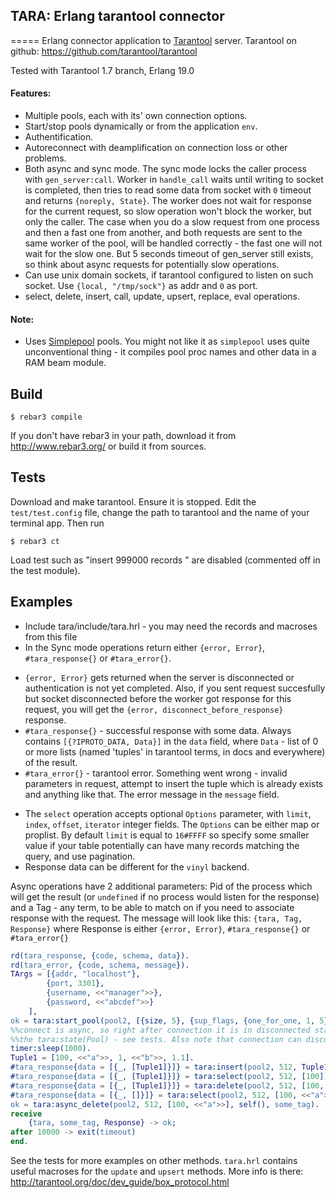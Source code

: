 ## TARA: Erlang tarantool connector
=====
Erlang connector application to [Tarantool](http://tarantool.org/) server. Tarantool on github:
https://github.com/tarantool/tarantool

Tested with Tarantool 1.7 branch, Erlang 19.0


#### Features:
* Multiple pools, each with its' own connection options.
* Start/stop pools dynamically or from the application `env`.
* Authentification.
* Autoreconnect with deamplification on connection loss or other problems. 
* Both async and sync mode. The sync mode locks the caller process with `gen_server:call`. Worker in `handle_call`
waits until writing to socket is completed, then tries to read some data from socket with `0` timeout and
returns `{noreply, State}`. The worker does not wait for response for the current request, so slow
operation won't block the worker, but only the caller. The case when you do a slow request
from one process and then a fast one from another, and both requests are sent to the same worker of the pool,
will be handled correctly - the fast one will not wait for the slow one. But 5 seconds timeout of gen_server
still exists, so think about async requests for potentially slow operations. 
* Can use unix domain sockets, if tarantool configured to listen on such socket. Use 
`{local, "/tmp/sock"}` as addr and `0` as port.
* select, delete, insert, call, update, upsert, replace, eval operations.




#### Note:
* Uses [Simplepool](https://github.com/brigadier/simplepool) pools. You might not like it as
`simplepool` uses quite unconventional thing - it compiles pool proc names and other data in a RAM beam module.


Build
-----

    $ rebar3 compile
    
    
If you don't have rebar3 in your path, download it from http://www.rebar3.org/ or build it from sources.  
    
    
Tests
-----
Download and make tarantool. Ensure it is stopped. Edit the `test/test.config` file, change the path to
tarantool and the name of your terminal app. Then run

    $ rebar3 ct    


Load test such as "insert 999000 records " are disabled (commented off in the test module).


Examples
-----
* Include tara/include/tara.hrl - you may need the records and macroses from this file
* In the Sync mode operations return either `{error, Error}`, `#tara_response{}` or `#tara_error{}`.
 - `{error, Error}` gets returned when the server is disconnected or authentication is not yet completed. Also,
if you sent request succesfully but socket disconnected before the worker got response for this
request, you will get the `{error, disconnect_before_response}` response.
 - `#tara_response{}` - successful response with some data. Always contains `[{?IPROTO_DATA, Data}]` in the
`data` field, where `Data` - list of 0 or more lists (named 'tuples' in tarantool terms,
in docs and everywhere) of the result.
 - `#tara_error{}` - tarantool error. Something went wrong - invalid parameters in request, attempt to
insert the tuple which is already exists and anything like that. The error message in the `message` field.
* The `select` operation accepts optional `Options` parameter, with `limit`, `index`, `offset`, `iterator` 
integer fields. The `Options` can be either map or proplist. By default `limit` is equal to `16#FFFF` so
specify some smaller value if your table potentially can have many records matching the query, and use
pagination.
* Response data can be different for the `vinyl` backend.

Async operations have 2 additional parameters: Pid of the process which will get the
result (or `undefined` if no process would listen for the response) and a Tag - any term, to be able to match
on if you need to associate response with the request. The message will look like this: `{tara, Tag, Response}`
where Response is either `{error, Error}`, `#tara_response{}` or `#tara_error{}` 



```erlang
rd(tara_response, {code, schema, data}).
rd(tara_error, {code, schema, message}).
TArgs = [{addr, "localhost"},
		{port, 3301},
		{username, <<"manager">>},
		{password, <<"abcdef">>}
	],
ok = tara:start_pool(pool2, [{size, 5}, {sup_flags, {one_for_one, 1, 5}}], TArgs).
%%connect is async, so right after connection it is in disconnected state. Wait for a while or poll
%%the tara:state(Pool) - see tests. Also note that connection can disconnect and reconnect again any time
timer:sleep(1000).
Tuple1 = [100, <<"a">>, 1, <<"b">>, 1.1].
#tara_response{data = [{_, [Tuple1]}]} = tara:insert(pool2, 512, Tuple1).
#tara_response{data = [{_, [Tuple1]}]} = tara:select(pool2, 512, [100]).
#tara_response{data = [{_, [Tuple1]}]} = tara:delete(pool2, 512, [100, <<"a">>]).
#tara_response{data = [{_, []}]} = tara:select(pool2, 512, [100, <<"a">>]).
ok = tara:async_delete(pool2, 512, [100, <<"a">>], self(), some_tag).
receive
    {tara, some_tag, Response} -> ok;
after 10000 -> exit(timeout)
end.
```
See the tests for more examples on other methods. `tara.hrl` contains useful macroses for the
`update` and `upsert` methods. More info is there: http://tarantool.org/doc/dev_guide/box_protocol.html




